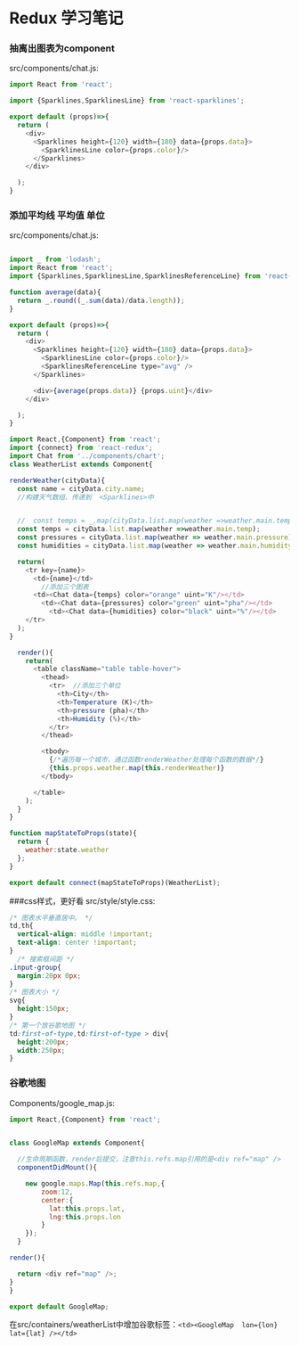 # Redux 学习笔记
<!-- ###  构建searchbar
src/containers/search_bar.js:

```js
import React,{Component} from 'react';
export default class SearchBar extends Component{

render(){
  return (
    <form className="input-group">
        <input />
        <span className="input-group-btn">
          <button type= "submit" className="btn btn-secondary">Submit</button>
        </span>
     </form>
  );
}
}
```

component/app.js:

```js
import React, { Component } from 'react';
import SearchBar from '../containers/search_bar';
export default class App extends Component {
  render() {
    return (
    <SearchBar />
    );
  }
}
```

![image](https://github.com/dreamerjackson/ReduxSimpleStarter/blob/part11-weatherReducer/images/searchbar.png)


### 修改search_bar


>添加样式，bootstrap 添加状态，即input按钮中的值，会存储到state中。

src/containers/search_bar.js:

```js
import React,{Component} from 'react';

export default class SearchBar extends Component{


constructor(props){
  super(props);
  this.state = {term:''};


}

onInputChange(event){
  console.log(event.target.value);
  this.setState({term:event.target.value});
}

render(){
  //bootstrap
  return (
    //onSubmit，处理提交后的时间。
    <form  className="input-group">
        <input
            placeholder="Get a five-day forecast in your favirate citeies"
              /*值和term state一样*/
            className="form-control"
              /*值和term state一样*/
            value={this.state.term}
    /*onChange={this.onInputChange} 这种方式会报错，因为在函数onInputChange中找不到this这个东西*/
  /*方法一：arrow函数。方法二：this.onInputChange = this.onInputChange.bind(this);*/
            onChange={(event)=>this.onInputChange(event)}
        />
        <span className="input-group-btn">
          <button type= "submit" className="btn btn-secondary">Submit</button>
        </span>
     </form>
  );
}
}
```

![image](https://github.com/dreamerjackson/ReduxSimpleStarter/blob/part11-weatherReducer/images/event.png)


>处理按钮点击事件，阻止默认提交


```js
import React,{Component} from 'react';
export default class SearchBar extends Component{

constructor(props){
  super(props);
  this.state = {term:''};
}

onInputChange(event){
  console.log(event.target.value);
  this.setState({term:event.target.value});
}

onFormSubmit(event){
  //阻止默认提交，因为浏览器的默认提交会跳转到一个新的页面，但是我只希望在此页面中进行操作。
  event.preventDefault();

}

render(){
  //bootstrap

  return (
    //onSubmit，处理提交后的时间。
    <form  onSubmit={this.onFormSubmit} className="input-group">
        <input
            placeholder="Get a five-day forecast in your favirate citeies"
              /*值和term state一样*/
            className="form-control"
              /*值和term state一样*/
            value={this.state.term}
    /*onChange={this.onInputChange} 这种方式会报错，因为在函数onInputChange中找不到this这个东西*/
  /*方法一：arrow函数。方法二：this.onInputChange = this.onInputChange.bind(this);*/
            onChange={(event)=>this.onInputChange(event)}
        />
        <span className="input-group-btn">
          <button type= "submit" className="btn btn-secondary">Submit</button>
        </span>
     </form>
  );
}
}
```

### 天气预报网站
[天气预报网站](https://openweathermap.org/forecast5)

[json格式](https://samples.openweathermap.org/data/2.5/forecast?q=London,us&appid=b6907d289e10d714a6e88b30761fae22)
[xml格式](https://samples.openweathermap.org/data/2.5/forecast?q=London,us&mode=xml&appid=b6907d289e10d714a6e88b30761fae22)
谷歌插件查看json格式：jsonView

登陆网址，可获取到API_KEY


### apply Middleware

Middleware像一个看门人，action 分发到 redux 之前，有Middleware来处理一些事情后，转发给redux。

添加Middleware，需要安装：

```
>npm install --save redux-promise
```

src/index.js:
 添加Middleware
const createStoreWithMiddleware = applyMiddleware(ReduxPromise)(createStore);

```js
import React from 'react';
import ReactDOM from 'react-dom';
import { Provider } from 'react-redux';
import { createStore, applyMiddleware } from 'redux';

import App from './components/app';
import reducers from './reducers';


import ReduxPromise from 'redux-promise';


const createStoreWithMiddleware = applyMiddleware(ReduxPromise)(createStore);

ReactDOM.render(
  <Provider store={createStoreWithMiddleware(reducers)}>
    <App />
  </Provider>
  , document.querySelector('.container'));
```





###  weather action
想象一下我们需要获取最新天气数据，并且更行redux的state。这时候，就需要创建一个action createor
 注意字符串的凭借方式。
注意异步获取数据使用的不是query，而是更轻便的axios

```
>npm install --save axios
```
src/action/index.js:

```js
import axios from 'axios';
const API_KEY = "09ec05ac89602c9970393fe760db2bf5";
const ROOT_URL = `https://api.openweathermap.org/data/2.5/forecast?&appid=${API_KEY}`
export const FETCH_WEATHER = 'FETCH_WEATHER';


export function fetchWeather(city){
  const url = `${ROOT_URL}&q=${city},us`;
  const request = axios.get(url);
  return {
      type:FETCH_WEATHER,
      payload:request
  };
}
```


### 点击搜索，触发action
src/container/search_bar.js:

>   将action与redux绑定在一起.提交form，会触发action。ajax异步请求。


```js
import React,{Component} from 'react';

//导入react与redux的绑定
import {connect} from 'react-redux';
import {bindActionCreators} from 'redux';
import {fetchWeather}  from '../actions/index';

class SearchBar extends Component{


constructor(props){
  super(props);
  this.state = {term:''};


}

onInputChange(event){
  //console.log(event.target.value);
  this.setState({term:event.target.value});
}


onFormSubmit(event){
  //阻止默认提交，因为浏览器的默认提交会跳转到一个新的页面，但是我只希望在此页面中进行操作。
  event.preventDefault();

//触发action
this.props.fetchWeather(this.state.term);
//清空搜索框
this.setState({term:''});
}

render(){
  //bootstrap

  return (
    //onSubmit，处理提交后的时间。
    <form  onSubmit={(event)=>this.onFormSubmit(event)} className="input-group">
        <input
            placeholder="Get a five-day forecast in your favirate citeies"
              /*值和term state一样*/
            className="form-control"
              /*值和term state一样*/
            value={this.state.term}
    /*onChange={this.onInputChange} 这种方式会报错，因为在函数onInputChange中找不到this这个东西*/
  /*方法一：arrow函数。方法二：this.onInputChange = this.onInputChange.bind(this);*/
            onChange={(event)=>this.onInputChange(event)}
        />
        <span className="input-group-btn">
          <button type= "submit" className="btn btn-secondary">Submit</button>
        </span>
     </form>
  );
}
}


//将action与redux绑定，并且fetchWeather这个action 作为了props的参数。
function mapDispatchToProps(dispatch){
  return bindActionCreators({fetchWeather},dispatch);
}

export default connect(null,mapDispatchToProps)(SearchBar)
```


![image](https://github.com/dreamerjackson/ReduxSimpleStarter/blob/part11-weatherReducer/images/newyork.png) -->

<!-- ### redux-promise do what?

在src/actions/index.js中,axios异步操作返回的是promis，转发到redux之后，由于redux-promise middleware对promise精心了处理，所以对转发到redux的action进行了一些处理。

![image](https://github.com/dreamerjackson/ReduxSimpleStarter/blob/part13-middleware/images/redux-promise.png)
![image](https://github.com/dreamerjackson/ReduxSimpleStarter/blob/part13-middleware/images/redux-promise2.png)

src/actions/index.js：
```js
import axios from 'axios';
const API_KEY = "09ec05ac89602c9970393fe760db2bf5";
const ROOT_URL = `https://api.openweathermap.org/data/2.5/forecast?&appid=${API_KEY}`
export const FETCH_WEATHER = 'FETCH_WEATHER';
export function fetchWeather(city){
  const url = `${ROOT_URL}&q=${city},us`;
  const request = axios.get(url);
//打印出promise
console.log("request:",request);
  return {
      type:FETCH_WEATHER,
      payload:request
  };
}
```

reducers/reducer_weather:
答应出action对象，不再是promise，这是因为redux-promise middleware

```js
export default function(state=null,action){
  //答应出action对象，不再是promise，这是因为redux-promise middleware
  console.log('Action recieve',action);
  return state;
}
```



### weather list redux

```js
import {FETCH_WEATHER} from '../actions/index';

//null修改为数组
export default function(state=[],action){

switch (action.type) {
  case FETCH_WEATHER:
    // 等价于state.concat([action.payload.data]),state是一个数组，将新的用户搜索的city存储到该数组中。
  return [action.payload.data,...state];
}
  return state;
}
```




### weather list  container
构建一个表格:
src/containers/WeatherList.js:
```js
import React,{Component} from 'react';

import {connect} from 'react-redux';

// container/book-detail.js：
//
// 简单的container，将redux中的activeBook state  与 react component连接在一起。一旦点击事件，促发action createor 。action 提交给每一个reduxer，自定义ActiveBook redudxer带来state改变,state改变带来container改变。


class WeatherList extends Component{

  render(){
    return(
      <table className="table table-hover">
        <thead>
          <tr>
            <th>City</th>
            <th>Temperature</th>
            <th>pressure</th>
            <th>Humidity</th>
          </tr>

        </thead>

        <tbody>
        </tbody>

      </table>
    );
  }
}

function mapStateToProps(state){
  return {
    weather:state.weather
  };
}

export default connect(mapStateToProps)(WeatherList);
```
![image](https://github.com/dreamerjackson/ReduxSimpleStarter/blob/part14-weatherList/images/table.png)





### 搜索，遍历城市
搜索城市，触发action，promise由于middleware变为对象，在redux中，添加到 redux state weather当中。在container中获取到redux的state，并且显示出来
src/containers/WeatherList.js:
```js
import React,{Component} from 'react';

import {connect} from 'react-redux';

// container/book-detail.js：
//
// 简单的container，将redux中的activeBook state  与 react component连接在一起。一旦点击事件，促发action createor 。action 提交给每一个reduxer，自定义ActiveBook redudxer带来state改变,state改变带来container改变。


class WeatherList extends Component{
//拿到每个城市的数据
renderWeather(cityData){
  return(
    <tr key={cityData.city.name}>
      <td>{cityData.city.name}</td>
    </tr>
  );
}


  render(){
    return(
      <table className="table table-hover">
        <thead>
          <tr>
            <th>City</th>
            <th>Temperature</th>
            <th>pressure</th>
            <th>Humidity</th>
          </tr>

        </thead>

        <tbody>
          {/*遍历每一个城市，通过函数renderWeather处理每个函数的数据*/}
          {this.props.weather.map(this.renderWeather)}
        </tbody>

      </table>
    );
  }
}

function mapStateToProps(state){
  return {
    weather:state.weather
  };
}

export default connect(mapStateToProps)(WeatherList);


```




### 构建图表
https://github.com/borisyankov/react-sparklines

```
>npm install --save react-sparklines
```

src/containers/WeatherList.js:

```js
import React,{Component} from 'react';

import {connect} from 'react-redux';

import {Sparklines,SparklinesLine} from 'react-sparklines';
// container/book-detail.js：
//
// 简单的container，将redux中的activeBook state  与 react component连接在一起。一旦点击事件，促发action createor 。action 提交给每一个reduxer，自定义ActiveBook redudxer带来state改变,state改变带来container改变。
class WeatherList extends Component{

//拿到每个城市的数据
renderWeather(cityData){

  const name = cityData.city.name;

  //构建天气数组、传递到  <Sparklines>中
  const temps = cityData.list.map(weather=>weather.main.temp);

  //打印 console.log(temps);
  //构建图表
  return(
    <tr key={name}>
      <td>{name}</td>

      <td>
      {/* 图表 */}
          <Sparklines height={120} width={180} data={temps}>
            <SparklinesLine color="red"/>
          </Sparklines>

      </td>
    </tr>
  );
}


  render(){
    return(
      <table className="table table-hover">
        <thead>
          <tr>
            <th>City</th>
            <th>Temperature</th>
            <th>pressure</th>
            <th>Humidity</th>
          </tr>

        </thead>

        <tbody>
          {/*遍历每一个城市，通过函数renderWeather处理每个函数的数据*/}
          {this.props.weather.map(this.renderWeather)}
        </tbody>

      </table>
    );
  }
}

function mapStateToProps(state){
  return {
    weather:state.weather
  };
}

export default connect(mapStateToProps)(WeatherList);
```

![image](https://github.com/dreamerjackson/ReduxSimpleStarter/blob/part15-searchContainer/images/redchat.png) -->




### 抽离出图表为component

src/components/chat.js:

```js
import React from 'react';

import {Sparklines,SparklinesLine} from 'react-sparklines';

export default (props)=>{
  return (
    <div>
      <Sparklines height={120} width={180} data={props.data}>
        <SparklinesLine color={props.color}/>
      </Sparklines>
    </div>

  );
}

```



### 添加平均线 平均值 单位   
src/components/chat.js:

```js

import _ from 'lodash';
import React from 'react';
import {Sparklines,SparklinesLine,SparklinesReferenceLine} from 'react-sparklines';

function average(data){
  return _.round((_.sum(data)/data.length));
}

export default (props)=>{
  return (
    <div>
      <Sparklines height={120} width={180} data={props.data}>
        <SparklinesLine color={props.color}/>
        <SparklinesReferenceLine type="avg" />
      </Sparklines>

      <div>{average(props.data)} {props.uint}</div>
    </div>

  );
}
```



```js
import React,{Component} from 'react';
import {connect} from 'react-redux';
import Chat from '../components/chart';
class WeatherList extends Component{

renderWeather(cityData){
  const name = cityData.city.name;
  //构建天气数组、传递到  <Sparklines>中


  //  const temps = _.map(cityData.list.map(weather =>weather.main.temp),(temp)=>temp-273);
  const temps = cityData.list.map(weather =>weather.main.temp);
  const pressures = cityData.list.map(weather => weather.main.pressure);
  const humidities = cityData.list.map(weather => weather.main.humidity);

  return(
    <tr key={name}>
      <td>{name}</td>
        //添加三个图表
      <td><Chat data={temps} color="orange" uint="K"/></td>
        <td><Chat data={pressures} color="green" uint="pha"/></td>
          <td><Chat data={humidities} color="black" uint="%"/></td>
    </tr>
  );
}

  render(){
    return(
      <table className="table table-hover">
        <thead>
          <tr>  //添加三个单位
            <th>City</th>
            <th>Temperature (K)</th>
            <th>pressure (pha)</th>
            <th>Humidity (%)</th>
          </tr>
        </thead>

        <tbody>
          {/*遍历每一个城市，通过函数renderWeather处理每个函数的数据*/}
          {this.props.weather.map(this.renderWeather)}
        </tbody>

      </table>
    );
  }
}

function mapStateToProps(state){
  return {
    weather:state.weather
  };
}

export default connect(mapStateToProps)(WeatherList);
```

###css样式，更好看
src/style/style.css:




```css
/* 图表水平垂直居中。 */
td,th{
  vertical-align: middle !important;
  text-align: center !important;
}
  /* 搜索框间距 */
.input-group{
  margin:20px 0px;
}
/* 图表大小 */
svg{
  height:150px;
}
/* 第一个放谷歌地图 */
td:first-of-type,td:first-of-type > div{
  height:200px;
  width:250px;
}
```
### 谷歌地图
Components/google_map.js:
```js
import React,{Component} from 'react';


class GoogleMap extends Component{

  //生命周期函数，render后提交，注意this.refs.map引用的是<div ref="map" />
  componentDidMount(){

    new google.maps.Map(this.refs.map,{
        zoom:12,
        center:{
          lat:this.props.lat,
          lng:this.props.lon
        }
    });
  }

render(){

  return <div ref="map" />;
}
}

export default GoogleMap;


```
在src/containers/weatherList中增加谷歌标签：`<td><GoogleMap  lon={lon} lat={lat} /></td>`
